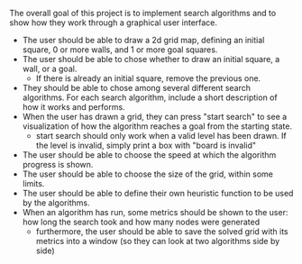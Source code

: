 The overall goal of this project is to implement search algorithms and to show how they work through a graphical user interface.
- The user should be able to draw a 2d grid map, defining an initial square, 0 or more walls, and 1 or more goal squares.
- The user should be able to chose whether to draw an initial square, a wall, or a goal.
  - If there is already an initial square, remove the previous one.
- They should be able to chose among several different search algorithms. For each search algorithm, include a short description of how it works and performs.
- When the user has drawn a grid, they can press "start search" to see a visualization of how the algorithm reaches a goal from the starting state.
  - start search should only work when a valid level has been drawn. If the level is invalid, simply print a box with "board is invalid"
- The user should be able to choose the speed at which the algorithm progress is shown.
- The user should be able to choose the size of the grid, within some limits.
- The user should be able to define their own heuristic function to be used by the algorithms.
- When an algorithm has run, some metrics should be shown to the user: how long the search took and how many nodes were generated
  - furthermore, the user should be able to save the solved grid with its metrics into a window (so they can look at two algorithms side by side)
